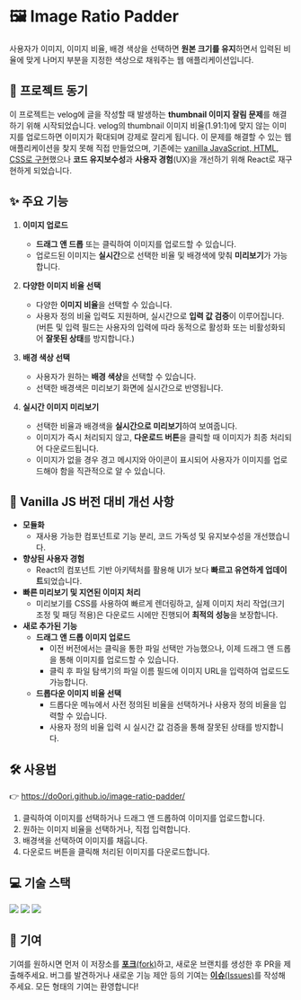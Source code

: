 # 🖼️ Image Ratio Padder

사용자가 이미지, 이미지 비율, 배경 색상을 선택하면 **원본 크기를 유지**하면서 입력된 비율에 맞게 나머지 부분을 지정한 색상으로 채워주는 웹 애플리케이션입니다.

## 🎯 프로젝트 동기

이 프로젝트는 velog에 글을 작성할 때 발생하는 **thumbnail 이미지 잘림 문제**를 해결하기 위해 시작되었습니다. velog의 thumbnail 이미지 비율(1.91:1)에 맞지 않는 이미지를 업로드하면 이미지가 확대되며 강제로 잘리게 됩니다. 이 문제를 해결할 수 있는 웹 애플리케이션을 찾지 못해 직접 만들었으며, 기존에는 [vanilla JavaScript, HTML, CSS로 구현](https://github.com/do0ori/image-ratio-padder-vanilla)했으나 **코드 유지보수성**과 **사용자 경험**(UX)을 개선하기 위해 React로 재구현하게 되었습니다.

## ✨ 주요 기능

1. **이미지 업로드**

    - **드래그 앤 드롭** 또는 클릭하여 이미지를 업로드할 수 있습니다.
    - 업로드된 이미지는 **실시간**으로 선택한 비율 및 배경색에 맞춰 **미리보기**가 가능합니다.

2. **다양한 이미지 비율 선택**

    - 다양한 **이미지 비율**을 선택할 수 있습니다.
    - 사용자 정의 비율 입력도 지원하며, 실시간으로 **입력 값 검증**이 이루어집니다.
      (버튼 및 입력 필드는 사용자의 입력에 따라 동적으로 활성화 또는 비활성화되어 **잘못된 상태**를 방지합니다.)

3. **배경 색상 선택**

    - 사용자가 원하는 **배경 색상**을 선택할 수 있습니다.
    - 선택한 배경색은 미리보기 화면에 실시간으로 반영됩니다.

4. **실시간 이미지 미리보기**
    - 선택한 비율과 배경색을 **실시간으로 미리보기**하여 보여줍니다.
    - 이미지가 즉시 처리되지 않고, **다운로드 버튼**을 클릭할 때 이미지가 최종 처리되어 다운로드됩니다.
    - 이미지가 없을 경우 경고 메시지와 아이콘이 표시되어 사용자가 이미지를 업로드해야 함을 직관적으로 알 수 있습니다.

## 🚀 Vanilla JS 버전 대비 개선 사항

-   **모듈화**
    -   재사용 가능한 컴포넌트로 기능 분리, 코드 가독성 및 유지보수성을 개선했습니다.
-   **향상된 사용자 경험**
    -   React의 컴포넌트 기반 아키텍처를 활용해 UI가 보다 **빠르고 유연하게 업데이트**되었습니다.
-   **빠른 미리보기 및 지연된 이미지 처리**
    -   미리보기를 CSS를 사용하여 빠르게 렌더링하고, 실제 이미지 처리 작업(크기 조정 및 패딩 적용)은 다운로드 시에만 진행되어 **최적의 성능**을 보장합니다.
-   **새로 추가된 기능**
    -   **드래그 앤 드롭 이미지 업로드**
        -   이전 버전에서는 클릭을 통한 파일 선택만 가능했으나, 이제 드래그 앤 드롭을 통해 이미지를 업로드할 수 있습니다.
        -   클릭 후 파일 탐색기의 파일 이름 필드에 이미지 URL을 입력하여 업로드도 가능합니다.
    -   **드롭다운 이미지 비율 선택**
        -   드롭다운 메뉴에서 사전 정의된 비율을 선택하거나 사용자 정의 비율을 입력할 수 있습니다.
        -   사용자 정의 비율 입력 시 실시간 값 검증을 통해 잘못된 상태를 방지합니다.

## 🛠️ 사용법

👉 https://do0ori.github.io/image-ratio-padder/

1. 클릭하여 이미지를 선택하거나 드래그 앤 드롭하여 이미지를 업로드합니다.
2. 원하는 이미지 비율을 선택하거나, 직접 입력합니다.
3. 배경색을 선택하여 이미지를 채웁니다.
4. 다운로드 버튼을 클릭해 처리된 이미지를 다운로드합니다.

## 💻 기술 스택

<p>
    <img src="https://img.shields.io/badge/Typescript-2d79c7?style=for-the-badge&logo=Typescript&logoColor=white">
    <img src="https://img.shields.io/badge/Create React App-282c35?style=for-the-badge&logo=createreactapp&logoColor=09D3AC">
    <img src="https://img.shields.io/badge/Tailwind CSS-131729?style=for-the-badge&logo=Tailwind CSS&logoColor=78baf2">
</p>

## 🤝 기여

기여를 원하시면 먼저 이 저장소를 [**포크**(fork)](https://github.com/do0ori/image-ratio-padder/fork)하고, 새로운 브랜치를 생성한 후 PR을 제출해주세요. 버그를 발견하거나 새로운 기능 제안 등의 기여는 [**이슈**(Issues)](https://github.com/do0ori/image-ratio-padder/issues)를 작성해주세요. 모든 형태의 기여는 환영합니다!
